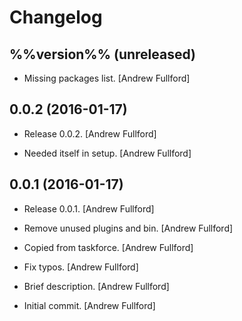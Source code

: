 Changelog
=========

%%version%% (unreleased)
------------------------

- Missing packages list. [Andrew Fullford]

0.0.2 (2016-01-17)
------------------

- Release 0.0.2. [Andrew Fullford]

- Needed itself in setup. [Andrew Fullford]

0.0.1 (2016-01-17)
------------------

- Release 0.0.1. [Andrew Fullford]

- Remove unused plugins and bin. [Andrew Fullford]

- Copied from taskforce. [Andrew Fullford]

- Fix typos. [Andrew Fullford]

- Brief description. [Andrew Fullford]

- Initial commit. [Andrew Fullford]


